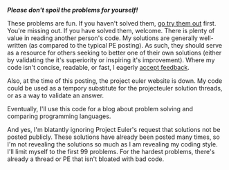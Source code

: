 ***Please don't spoil the problems for yourself!***

These problems are fun. If you haven't solved them, [go try them out](projecteuler.net) first. You're missing out. If you have solved them, welcome. There is plenty of value in reading another person's code. My solutions are generally well-written (as compared to the typical PE posting). As such, they should serve as a resource for others seeking to better one of their own solutions (either by validating the it's superiority or inspiring it's improvement). Where my code isn't concise, readable, or fast, I eagerly [accept feedback](mailto:stewinsalot+projecteuler@gmail.com).

Also, at the time of this posting, the project euler website is down. My code could be used as a tempory substitute for the projecteuler solution threads, or as a way to validate an answer.

Eventually, I'll use this code for a blog about problem solving and comparing programming languages.

And yes, I'm blatantly ignoring Project Euler's request that solutions not be posted publicly. These solutions have already been posted many times, so I'm not revealing the solutions so much as I am revealing my coding style. I'll limit myself to the first 99 problems. For the hardest problems, there's already a thread or PE that isn't bloated with bad code.